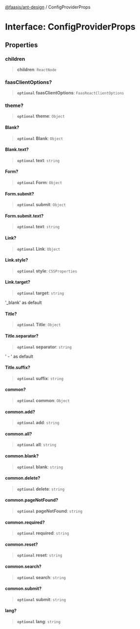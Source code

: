 [@faasjs/ant-design](../README.md) / ConfigProviderProps

# Interface: ConfigProviderProps

## Properties

### children

> **children**: `ReactNode`

### faasClientOptions?

> **`optional`** **faasClientOptions**: `FaasReactClientOptions`

### theme?

> **`optional`** **theme**: `Object`

#### Blank?

> **`optional`** **Blank**: `Object`

#### Blank.text?

> **`optional`** **text**: `string`

#### Form?

> **`optional`** **Form**: `Object`

#### Form.submit?

> **`optional`** **submit**: `Object`

#### Form.submit.text?

> **`optional`** **text**: `string`

#### Link?

> **`optional`** **Link**: `Object`

#### Link.style?

> **`optional`** **style**: `CSSProperties`

#### Link.target?

> **`optional`** **target**: `string`

'_blank' as default

#### Title?

> **`optional`** **Title**: `Object`

#### Title.separator?

> **`optional`** **separator**: `string`

' - ' as default

#### Title.suffix?

> **`optional`** **suffix**: `string`

#### common?

> **`optional`** **common**: `Object`

#### common.add?

> **`optional`** **add**: `string`

#### common.all?

> **`optional`** **all**: `string`

#### common.blank?

> **`optional`** **blank**: `string`

#### common.delete?

> **`optional`** **delete**: `string`

#### common.pageNotFound?

> **`optional`** **pageNotFound**: `string`

#### common.required?

> **`optional`** **required**: `string`

#### common.reset?

> **`optional`** **reset**: `string`

#### common.search?

> **`optional`** **search**: `string`

#### common.submit?

> **`optional`** **submit**: `string`

#### lang?

> **`optional`** **lang**: `string`
